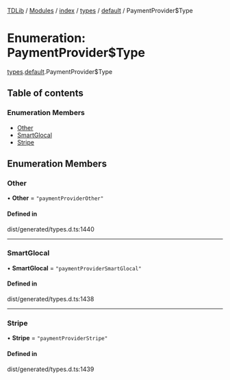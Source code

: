 [TDLib](../README.md) / [Modules](../modules.md) / [index](../modules/index.md) / [types](../modules/index.types.md) / [default](../modules/index.types.default.md) / PaymentProvider$Type

# Enumeration: PaymentProvider$Type

[types](../modules/index.types.md).[default](../modules/index.types.default.md).PaymentProvider$Type

## Table of contents

### Enumeration Members

- [Other](index.types.default.PaymentProvider_Type.md#other)
- [SmartGlocal](index.types.default.PaymentProvider_Type.md#smartglocal)
- [Stripe](index.types.default.PaymentProvider_Type.md#stripe)

## Enumeration Members

### Other

• **Other** = ``"paymentProviderOther"``

#### Defined in

dist/generated/types.d.ts:1440

___

### SmartGlocal

• **SmartGlocal** = ``"paymentProviderSmartGlocal"``

#### Defined in

dist/generated/types.d.ts:1438

___

### Stripe

• **Stripe** = ``"paymentProviderStripe"``

#### Defined in

dist/generated/types.d.ts:1439
